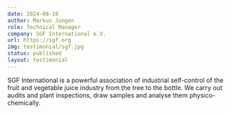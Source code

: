 ```yaml
---
date: 2024-08-18
author: Markus Jungen
role: Technical Manager
company: SGF International e.V.
url: https://sgf.org
img: testimonial/sgf.jpg
status: published
layout: testimonial
---
```


SGF International is a powerful association of industrial self-control of the fruit and vegetable juice industry from the tree to the bottle. We carry out audits and plant inspections, draw samples and analyse them physico-chemically. 
<!-- Samples from audited production are of particular importance here - their results show the region-specific characteristics of fruit and vegetable juices. -->

<!-- Peter and Sascha played an instrumental role in developing a Python-based solution to process raw material and regional analytical data. Their contributions in conceptual refinement, programming, and customisation have significantly strengthened our products and services.
Besides their engagement in this specific project Peter has supported our General Manager strategically for many years as well as in several other projects i.e. the multi year project to create an audit app including a general audit management web interface. -->
